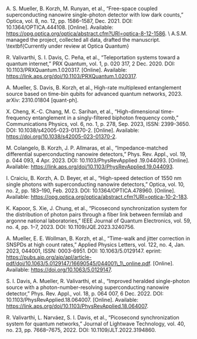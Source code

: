 A. S. Mueller, B. Korzh, M. Runyan, et al., “Free-space coupled superconducting nanowire single-photon detector with low dark counts,” Optica, vol. 8, no. 12, pp. 1586–1587, Dec. 2021. DOI: 10.1364/OPTICA.444108. [Online]. Available: https://opg.optica.org/optica/abstract.cfm?URI=optica-8-12-1586. \\
A.S.M. managed the project, collected all data, drafted the manuscript. \textbf{Currently under review at Optica Quantum}

R. Valivarthi, S. I. Davis, C. Peña, et al., “Teleportation systems toward a quantum internet,” PRX Quantum, vol. 1, p. 020 317, 2 Dec. 2020. DOI: 10.1103/PRXQuantum.1.020317. [Online]. Available: https://link.aps.org/doi/10.1103/PRXQuantum.1.020317.

A. Mueller, S. Davis, B. Korzh, et al., High-rate multiplexed entanglement source based on time-bin qubits for advanced quantum networks, 2023. arXiv: 2310.01804 [quant-ph].

X. Cheng, K.-C. Chang, M. C. Sarihan, et al., “High-dimensional time-frequency entanglement in a singly-filtered biphoton frequency comb,” Communications Physics, vol. 6, no. 1, p. 278, Sep. 2023, ISSN: 2399-3650. DOI: 10.1038/s42005-023-01370-2. [Online]. Available: https://doi.org/10.1038/s42005-023-01370-2.

M. Colangelo, B. Korzh, J. P. Allmaras, et al., “Impedance-matched differential
superconducting nanowire detectors,” Phys. Rev. Appl., vol. 19, p. 044 093, 4 Apr. 2023. DOI: 10.1103/PhysRevApplied .19.044093. [Online]. Available: https://link.aps.org/doi/10.1103/PhysRevApplied.19.044093.

I. Craiciu, B. Korzh, A. D. Beyer, et al., “High-speed detection of 1550 nm
single photons with superconducting nanowire detectors,” Optica, vol. 10, no. 2, pp. 183–190, Feb. 2023. DOI: 10.1364/OPTICA.478960. [Online]. Available: https://opg.optica.org/optica/abstract.cfm?URI=optica-10-2-183.

K. Kapoor, S. Xie, J. Chung, et al., “Picosecond synchronization system for the distribution of photon pairs through a fiber link between fermilab and argonne national laboratories,” IEEE Journal of Quantum Electronics, vol. 59, no. 4, pp. 1–7, 2023. DOI: 10.1109/JQE.2023.3240756.

A. Mueller, E. E. Wollman, B. Korzh, et al., “Time-walk and jitter correction in SNSPDs at high count rates,” Applied Physics Letters, vol. 122, no. 4, Jan. 2023, 044001, ISSN: 0003-6951. DOI: 10.1063/5.0129147. eprint: https://pubs.aip.org/aip/apl/article-pdf/doi/10.1063/5.0129147/16690545/044001\_1\_online.pdf. [Online]. Available: https://doi.org/10.1063/5.0129147.

S. I. Davis, A. Mueller, R. Valivarthi, et al., “Improved heralded single-photon source with a photon-number-resolving superconducting nanowire detector,” Phys. Rev. Appl., vol. 18, p. 064 007, 6 Dec. 2022. DOI: 10.1103/PhysRevApplied.18.064007. [Online]. Available: https://link.aps.org/doi/10.1103/PhysRevApplied.18.064007.

R. Valivarthi, L. Narváez, S. I. Davis, et al., “Picosecond synchronization system for quantum networks,” Journal of Lightwave Technology, vol. 40, no. 23, pp. 7668–7675, 2022. DOI: 10.1109/JLT.2022.3194860.
